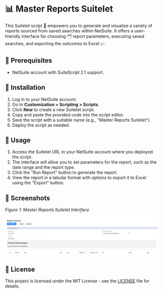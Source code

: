 # 📊 Master Reports Suitelet

This Suitelet script 📜 empowers you to generate and visualize a variety of reports sourced from saved searches within NetSuite. It offers a user-friendly interface for choosing 🗂️ report parameters, executing saved searches, and exporting the outcomes to Excel 📈.

## 🧩 Prerequisites

- NetSuite account with SuiteScript 2.1 support.

## 🚀 Installation

1. Log in to your NetSuite account.
2. Go to **Customization > Scripting > Scripts**.
3. Click **New** to create a new Suitelet script.
4. Copy and paste the provided code into the script editor.
5. Save the script with a suitable name (e.g., "Master Reports Suitelet").
6. Deploy the script as needed.

## 📝 Usage

1. Access the Suitelet URL in your NetSuite account where you deployed the script.
2. The interface will allow you to set parameters for the report, such as the date range and the report type.
3. Click the "Run Report" button to generate the report.
4. View the report in a tabular format with options to export it to Excel using the "Export" button.

## 📸 Screenshots

*Figure 1: Master Reports Suitelet Interface*

![Screenshot 1](post.png)


## 📄 License

This project is licensed under the MIT License - see the [LICENSE](LICENSE) file for details.
